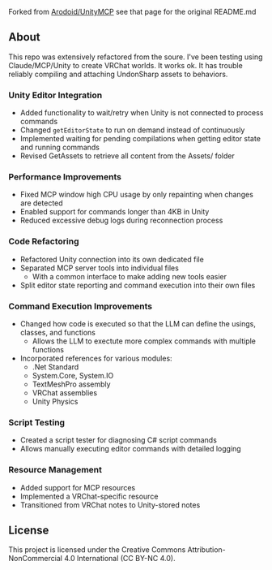 Forked from [Arodoid/UnityMCP](https://github.com/Arodoid/UnityMCP/commits/main/) see that page for the
original README.md

## About 

This repo was extensively refactored from the soure. I've been testing using Claude/MCP/Unity to create
VRChat worlds. It works ok. It has trouble reliably compiling and attaching UndonSharp assets to behaviors. 

### Unity Editor Integration
- Added functionality to wait/retry when Unity is not connected to process commands
- Changed `getEditorState` to run on demand instead of continuously
- Implemented waiting for pending compilations when getting editor state and running commands
- Revised GetAssets to retrieve all content from the Assets/ folder

### Performance Improvements
- Fixed MCP window high CPU usage by only repainting when changes are detected
- Enabled support for commands longer than 4KB in Unity
- Reduced excessive debug logs during reconnection process

### Code Refactoring
- Refactored Unity connection into its own dedicated file
- Separated MCP server tools into individual files
  - With a common interface to make adding new tools easier
- Split editor state reporting and command execution into their own files

### Command Execution Improvements
- Changed how code is executed so that the LLM can define the usings, classes, and functions
  - Allows the LLM to exectute more complex commands with multiple functions
- Incorporated references for various modules:
  - .Net Standard
  - System.Core, System.IO
  - TextMeshPro assembly
  - VRChat assemblies
  - Unity Physics

### Script Testing
- Created a script tester for diagnosing C# script commands
- Allows manually executing editor commands with detailed logging

### Resource Management
- Added support for MCP resources
- Implemented a VRChat-specific resource
- Transitioned from VRChat notes to Unity-stored notes

## License

This project is licensed under the Creative Commons Attribution-NonCommercial 4.0 International (CC BY-NC 4.0).
